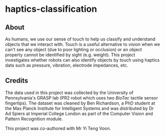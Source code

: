 # haptics-classification

## About

As humans, we use our sense of touch to help us classify and understand objects that we interact with. Touch is a useful alternative to vision when we can't see any object (due to poor lighting or occlusion) or an object property cannot be identified by sight (e.g. weight). This project investigates whether robots can also identify objects by touch using haptics data such as pressure, vibration, electrode impedances, etc.

## Credits
The data used in this project was collected by the University of Pennsylvania's GRASP lab (PR2 robot which uses two *BioTac* tactile sensor fingertips). The dataset was cleaned by Ben Richardson, a PhD student at the Max Planck Institute for Intelligent Systems and was distributed by Dr Ad Spiers at Imperial College London as part of the Computer Vision and Pattern Recognition module.

This project was co-authored with Mr Yi Teng Voon.
